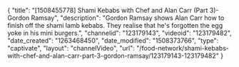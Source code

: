 {
    "title": "[1508455778] Shami Kebabs with Chef and Alan Carr (Part 3)- Gordon Ramsay",
    "description": "Gordon Ramsay shows Alan Carr how to finish off the shami lamb kebabs. They realise that he's forgotten the egg yoke in his mini burgers.",
    "channelid": "123179143",
    "videoid": "123179482",
    "date_created": "1263468450",
    "date_modified": "1508373766",
    "type": "captivate",
    "layout": "channelVideo",
    "url": "\/food-network\/shami-kebabs-with-chef-and-alan-carr-part-3-gordon-ramsay\/123179143-123179482"
}